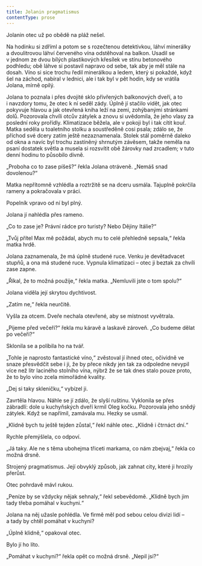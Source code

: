 ```yaml
---
title: Jolanin pragmatismus
contentType: prose
---
```


Jolanin otec už po obědě na pláž nešel.

  

Na hodinku si zdříml a potom se s rozečtenou detektivkou, láhví minerálky a dvoulitrovou láhví červeného vína odstěhoval na balkon. Usadil se v jednom ze dvou bílých plastikových křesílek ve stínu betonového podhledu; obě láhve si postavil napravo od sebe, tak aby je měl stále na dosah. Víno si sice trochu ředil minerálkou a ledem, který si pokaždé, když šel na záchod, nabíral v lednici, ale i tak byl v pět hodin, kdy se vrátila Jolana, mírně opilý.

Jolana to poznala i přes dvojité sklo přivřených balkonových dveří, a to i navzdory tomu, že otec k ní seděl zády. Úplně jí stačilo vidět, jak otec pokyvuje hlavou a jak otevřená kniha leží na zemi, zohý­banými stránkami dolů. Pozorovala chvíli otcův zátylek a znovu si uvědomila, že jeho vlasy za poslední roky prořídly. Klimatizace běžela, ale v pokoji byl i tak cítit kouř. Matka seděla u toaletního stolku a soustředěně cosi psala; zdálo se, že příchod své dcery zatím ještě nezaznamenala. Stolek stál poměrně daleko od okna a navíc byl trochu zastíněný shrnutým závěsem, takže neměla na psaní dostatek světla a musela si rozsvítit obě žárovky nad zrcadlem; v tuto denní hodinu to působilo divně.

„Proboha co to zase píšeš?“ řekla Jolana otráveně. „Nemáš snad dovolenou?“

Matka nepřítomně vzhlédla a roztržitě se na dceru usmála. Tajuplně pokrčila rameny a pokračovala v práci.

Popelník vpravo od ní byl plný.

Jolana jí nahlédla přes rameno.

„Co to zase je? Právní rádce pro turisty? Nebo Dějiny Itálie?“

„Tvůj přítel Max mě požádal, abych mu to celé přehledně sepsala,“ řekla matka hrdě.

Jolana zaznamenala, že má úplně studené ruce. Venku je devětadvacet stupňů, a ona má studené ruce. Vypnula klimatizaci – otec ji beztak za chvíli zase zapne.

„Říkal, že to možná použije,“ řekla matka. „Nemluvili jste o tom spolu?“

Jolana viděla její skrytou dychtivost.

„Zatím ne,“ řekla neurčitě.

Vyšla za otcem. Dveře nechala otevřené, aby se místnost vyvětrala.

„Pijeme před večeří?“ řekla mu káravě a laskavě zároveň. „Co budeme dělat po večeři?“

Sklonila se a políbila ho na tvář.

„Tohle je naprosto fantastické víno,“ zvěstoval jí ihned otec, očividně ve snaze přesvědčit sebe i ji, že by přece nikdy jen tak za odpoledne nevypil více než litr laciného stolního vína, nýbrž že se tak dnes stalo pouze proto, že to bylo víno zcela mimořádné kvality.

„Dej si taky skleničku,“ vybízel ji.

Zavrtěla hlavou. Náhle se jí zdálo, že slyší ruštinu. Vyklonila se přes zábradlí: dole u kuchyňských dveří krmil Oleg kočku. Pozorovala jeho snědý zátylek. Když se napřímil, zamávala mu. Hezky se usmál.

„Klidně bych tu ještě tejden zůstal,“ řekl náhle otec. „Klidně i čtrnáct dní.“

Rychle přemýšlela, co odpoví.

„Já taky. Ale ne s těma ubohejma třiceti markama, co nám zbejvaj,“ řekla co možná drsně.

Strojený pragmatismus. Její obvyklý způsob, jak zahnat city, které ji hrozily přerůst.

Otec pohrdavě mávl rukou.

„Peníze by se vždycky nějak sehnaly,“ řekl sebevědomě. „Klidně bych jim tady třeba pomáhal v kuchyni.“

Jolana na něj užasle pohlédla. Ve firmě měl pod sebou celou divizi lidí – a tady by chtěl pomáhat v kuchyni?

„Úplně klidně,“ opakoval otec.

Bylo jí ho líto.

„Pomáhat v kuchyni?“ řekla opět co možná drsně. „Nepil jsi?“
